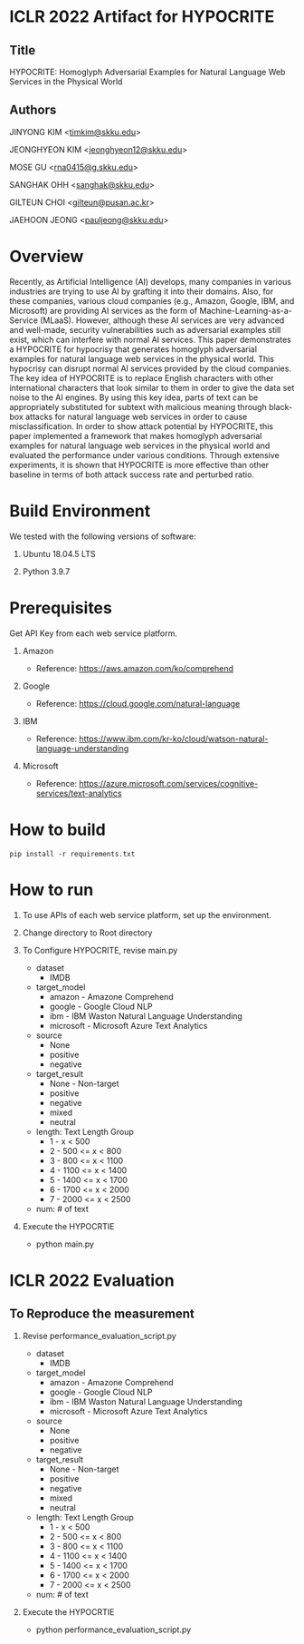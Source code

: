 # ICLR 2022 Artifact for HYPOCRITE

## Title

HYPOCRITE: Homoglyph Adversarial Examples for Natural Language Web Services in the Physical World

## Authors

JINYONG KIM \<timkim@skku.edu\>

JEONGHYEON KIM \<jeonghyeon12@skku.edu\>

MOSE GU \<rna0415@g.skku.edu\>

SANGHAK OHH \<sanghak@skku.edu\>

GILTEUN CHOI \<gilteun@pusan.ac.kr\>

JAEHOON JEONG \<pauljeong@skku.edu\>

# Overview

Recently, as Artificial Intelligence (AI) develops, many companies in various industries are trying to use AI by grafting it into their domains.
Also, for these companies, various cloud companies (e.g., Amazon, Google, IBM, and Microsoft) are providing AI services as the form of Machine-Learning-as-a-Service (MLaaS).
However, although these AI services are very advanced and well-made, security vulnerabilities such as adversarial examples still exist, which can interfere with normal AI services.
This paper demonstrates a HYPOCRITE for hypocrisy that generates homoglyph adversarial examples for natural language web services in the physical world. This  hypocrisy can disrupt normal AI services provided by the cloud companies.
The key idea of HYPOCRITE is to replace English characters with other international  characters that look similar to them in order to give the data set noise to the AI engines.
By using this key idea, parts of text can be appropriately substituted for subtext with malicious meaning through black-box attacks for natural language web services in order to cause misclassification.
In order to show attack potential by HYPOCRITE, this paper implemented a framework that makes homoglyph adversarial examples for natural language web services in the physical world and evaluated the performance under various conditions.
Through extensive experiments, it is shown that HYPOCRITE is more effective than other baseline in terms of both attack success rate and perturbed ratio.

# Build Environment

We tested with the following versions of software:

1. Ubuntu 18.04.5 LTS

2. Python 3.9.7

# Prerequisites

Get API Key from each web service platform.

1. Amazon
   - Reference: https://aws.amazon.com/ko/comprehend

2. Google
   - Reference: https://cloud.google.com/natural-language

3. IBM
   - Reference: https://www.ibm.com/kr-ko/cloud/watson-natural-language-understanding

3. Microsoft
   - Reference: https://azure.microsoft.com/services/cognitive-services/text-analytics

# How to build

`pip install -r requirements.txt`

# How to run
1. To use APIs of each web service platform, set up the environment.

2. Change directory to Root directory 

3. To Configure HYPOCRITE, revise main.py 
    - dataset
        * IMDB
    - target_model
        * amazon - Amazone Comprehend
        * google - Google Cloud NLP
        * ibm - IBM Waston Natural Language Understanding
        * microsoft - Microsoft Azure Text Analytics
    - source
        * None
        * positive
        * negative
    - target_result
        * None - Non-target
        * positive
        * negative
        * mixed
        * neutral
    - length: Text Length Group
        * 1 - x < 500 
        * 2 - 500 <= x < 800
        * 3 - 800 <= x < 1100
        * 4 - 1100 <= x < 1400
        * 5 - 1400 <= x < 1700
        * 6 - 1700 <= x < 2000
        * 7 - 2000 <= x < 2500
    - num: # of text

4. Execute the HYPOCRTIE
    - python main.py

# ICLR 2022 Evaluation

## To Reproduce the measurement

1. Revise performance_evaluation_script.py
    - dataset
        * IMDB
    - target_model
        * amazon - Amazone Comprehend
        * google - Google Cloud NLP
        * ibm - IBM Waston Natural Language Understanding
        * microsoft - Microsoft Azure Text Analytics
    - source
        * None
        * positive
        * negative
    - target_result
        * None - Non-target
        * positive
        * negative
        * mixed
        * neutral
    - length: Text Length Group
        * 1 - x < 500 
        * 2 - 500 <= x < 800
        * 3 - 800 <= x < 1100
        * 4 - 1100 <= x < 1400
        * 5 - 1400 <= x < 1700
        * 6 - 1700 <= x < 2000
        * 7 - 2000 <= x < 2500
    - num: # of text
    
2. Execute the HYPOCRTIE
    - python performance_evaluation_script.py
    